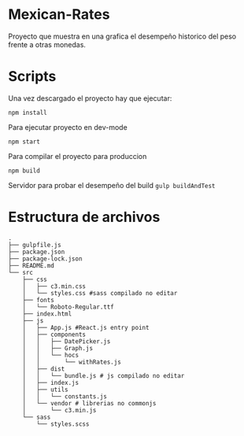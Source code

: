 Mexican-Rates
======================
Proyecto que muestra en una grafica el desempeño historico del peso frente a otras monedas.

Scripts
======================
Una vez descargado el proyecto hay que ejecutar: 

`npm install`

Para ejecutar proyecto en dev-mode

`npm start`

Para compilar el proyecto para produccion

`npm build`

Servidor para probar el desempeño del build
`gulp buildAndTest`

Estructura de archivos
=======================
```
.
├── gulpfile.js
├── package.json
├── package-lock.json
├── README.md
└── src
    ├── css
    │   ├── c3.min.css
    │   └── styles.css #sass compilado no editar
    ├── fonts
    │   └── Roboto-Regular.ttf
    ├── index.html
    ├── js
    │   ├── App.js #React.js entry point
    │   ├── components
    │   │   ├── DatePicker.js
    │   │   ├── Graph.js
    │   │   └── hocs
    │   │       └── withRates.js
    │   ├── dist
    │   │   └── bundle.js # js compilado no editar
    │   ├── index.js
    │   ├── utils
    │   │   └── constants.js
    │   └── vendor # librerias no commonjs
    │       └── c3.min.js
    └── sass
        └── styles.scss

```
